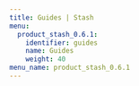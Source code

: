 ```yaml
---
title: Guides | Stash
menu:
  product_stash_0.6.1:
    identifier: guides
    name: Guides
    weight: 40
menu_name: product_stash_0.6.1
---
```

